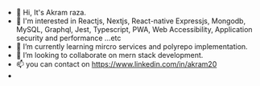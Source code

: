- 👋 Hi, It's Akram raza.
- 👀 I'm interested in Reactjs, Nextjs, React-native Expressjs, Mongodb, MySQL, Graphql, Jest, Typescript, PWA, Web Accessibility, Application security and performance ...etc
- 🌱 I’m currently learning mircro services and polyrepo implementation.
- 💞️ I’m looking to collaborate on mern stack development. 
- 📫 you can contact on https://www.linkedin.com/in/akram20
- 

<!---
codio-lab/codio-lab is a ✨ special ✨ repository because its `README.md` (this file) appears on your GitHub profile.
You can click the Preview link to take a look at your changes.
--->
